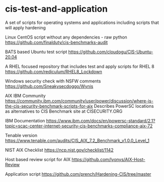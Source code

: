 # cis-test-and-application
A set of scripts for operating systems and applications including scripts that will apply hardening


Linux CentOS script without any dependencies - raw python
https://github.com/finalduty/cis-benchmarks-audit

BATS based Ubuntu test script
https://github.com/cloudogu/CIS-Ubuntu-20.04

A RHEL focused repository that includes test and apply scripts for RHEL 8
https://github.com/rediculum/RHEL8_Lockdown

Windows security check with NSFW comments
https://github.com/Sneakysecdoggo/Wynis

AIX
IBM Community
https://community.ibm.com/community/user/power/discussion/where-is-the-cis-security-benchmark-scripts-for-aix
Describes PowerSC locations as alternatives to CIS Benchmark site at CISECURITY.ORG

IBM Documentation
https://www.ibm.com/docs/en/powersc-standard/2.1?topic=scac-center-internet-security-cis-benchmarks-compliance-aix-72

Tenable version
https://www.tenable.com/audits/CIS_AIX_7.2_Benchmark_v1.0.0_Level_1

NIST AIX Checklist
https://ncp.nist.gov/checklist/1142

Host based review script for AIX
https://github.com/lyonys/AIX-Host-Review

Application script
https://github.com/prench/Hardening-CIS/tree/master




